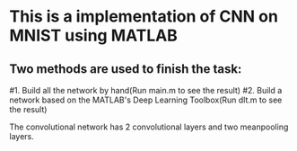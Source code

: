 This is a implementation of CNN on MNIST using MATLAB
===

Two methods are used to finish the task: 
---
#1. Build all the network by hand(Run main.m to see the result)
#2. Build a network based on the MATLAB's Deep Learning Toolbox(Run dlt.m to see the result)

The convolutional network has 2 convolutional layers and two meanpooling layers.
